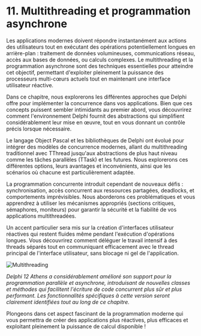 # 11. Multithreading et programmation asynchrone

Les applications modernes doivent répondre instantanément aux actions des utilisateurs tout en exécutant des opérations potentiellement longues en arrière-plan : traitement de données volumineuses, communications réseau, accès aux bases de données, ou calculs complexes. Le multithreading et la programmation asynchrone sont des techniques essentielles pour atteindre cet objectif, permettant d'exploiter pleinement la puissance des processeurs multi-cœurs actuels tout en maintenant une interface utilisateur réactive.

Dans ce chapitre, nous explorerons les différentes approches que Delphi offre pour implémenter la concurrence dans vos applications. Bien que ces concepts puissent sembler intimidants au premier abord, vous découvrirez comment l'environnement Delphi fournit des abstractions qui simplifient considérablement leur mise en œuvre, tout en vous donnant un contrôle précis lorsque nécessaire.

Le langage Object Pascal et les bibliothèques de Delphi ont évolué pour intégrer des modèles de concurrence modernes, allant du multithreading traditionnel avec TThread jusqu'aux abstractions de plus haut niveau comme les tâches parallèles (TTask) et les futures. Nous explorerons ces différentes options, leurs avantages et inconvénients, ainsi que les scénarios où chacune est particulièrement adaptée.

La programmation concurrente introduit cependant de nouveaux défis : synchronisation, accès concurrent aux ressources partagées, deadlocks, et comportements imprévisibles. Nous aborderons ces problématiques et vous apprendrez à utiliser les mécanismes appropriés (sections critiques, sémaphores, moniteurs) pour garantir la sécurité et la fiabilité de vos applications multithreadées.

Un accent particulier sera mis sur la création d'interfaces utilisateur réactives qui restent fluides même pendant l'exécution d'opérations longues. Vous découvrirez comment déléguer le travail intensif à des threads séparés tout en communiquant efficacement avec le thread principal de l'interface utilisateur, sans blocage ni gel de l'application.

![Multithreading](https://placeholder-for-multithreading.com/image.png)

*Delphi 12 Athens a considérablement amélioré son support pour la programmation parallèle et asynchrone, introduisant de nouvelles classes et méthodes qui facilitent l'écriture de code concurrent plus sûr et plus performant. Les fonctionnalités spécifiques à cette version seront clairement identifiées tout au long de ce chapitre.*

Plongeons dans cet aspect fascinant de la programmation moderne qui vous permettra de créer des applications plus réactives, plus efficaces et exploitant pleinement la puissance de calcul disponible !
